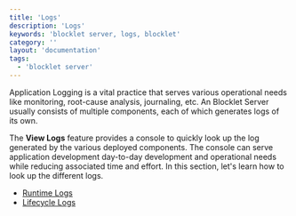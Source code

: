 ```yaml
---
title: 'Logs'
description: 'Logs'
keywords: 'blocklet server, logs, blocklet'
category: ''
layout: 'documentation'
tags:
  - 'blocklet server'
---
```


Application Logging is a vital practice that serves various operational needs like monitoring, root-cause analysis, journaling, etc. An Blocklet Server usually consists of multiple components, each of which generates logs of its own.

The **View Logs** feature provides a console to quickly look up the log generated by the various deployed components. The console can serve application development day-to-day development and operational needs while reducing associated time and effort. In this section, let's learn how to look up the different logs.

- [Runtime Logs](./blocklet-logs)
- [Lifecycle Logs](./abtnode-logs)
